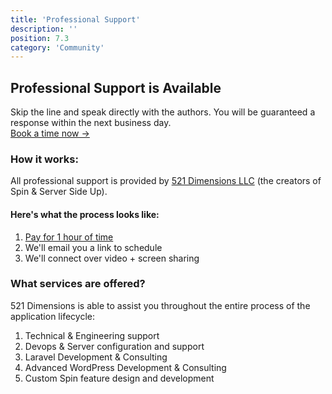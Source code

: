```yaml
---
title: 'Professional Support'
description: ''
position: 7.3
category: 'Community'
---
```


## Professional Support is Available
Skip the line and speak directly with the authors. You will be guaranteed a response within the next business day.
<br />[Book a time now →](https://serversideup.net/get-help/?quick_question=spin)

### How it works:

All professional support is provided by [521 Dimensions LLC](https://521dimensions.com/) (the creators of Spin & Server Side Up).

#### Here's what the process looks like:

1. [Pay for 1 hour of time](https://serversideup.net/get-help/?quick_question=spin)
1. We'll email you a link to schedule
1. We'll connect over video + screen sharing

### What services are offered?
521 Dimensions is able to assist you throughout the entire process of the application lifecycle:

1. Technical & Engineering support
1. Devops & Server configuration and support
1. Laravel Development & Consulting
1. Advanced WordPress Development & Consulting
1. Custom Spin feature design and development